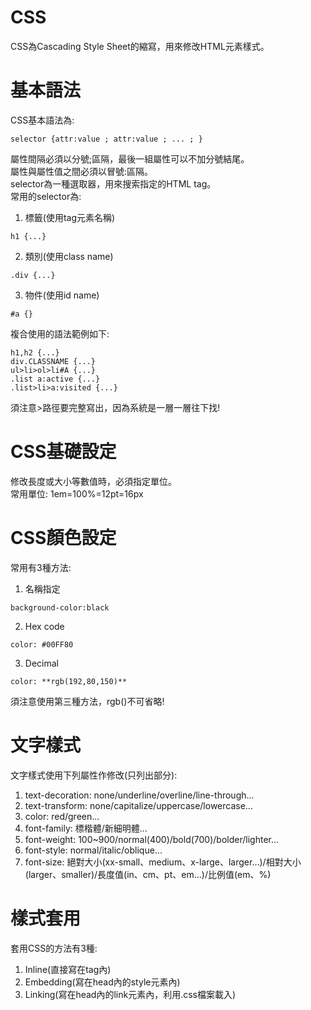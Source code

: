 # CSS
CSS為Cascading Style Sheet的縮寫，用來修改HTML元素樣式。  

# 基本語法
CSS基本語法為:  
```
selector {attr:value ; attr:value ; ... ; }
```
屬性間隔必須以分號;區隔，最後一組屬性可以不加分號結尾。  
屬性與屬性值之間必須以冒號:區隔。  
selector為一種選取器，用來搜索指定的HTML tag。  
常用的selector為:  
1. 標籤(使用tag元素名稱)
```
h1 {...}
```
2. 類別(使用class name)
```
.div {...}
```
3. 物件(使用id name)
```
#a {}
```
複合使用的語法範例如下:  
```
h1,h2 {...}
div.CLASSNAME {...}
ul>li>ol>li#A {...}
.list a:active {...}
.list>li>a:visited {...}
```
須注意>路徑要完整寫出，因為系統是一層一層往下找!  

# CSS基礎設定
修改長度或大小等數值時，必須指定單位。  
常用單位: 1em=100%=12pt=16px  

# CSS顏色設定
常用有3種方法:  
1. 名稱指定
```
background-color:black
```
2. Hex code
```
color: #00FF80
```
3. Decimal
```
color: **rgb(192,80,150)**
```
須注意使用第三種方法，rgb()不可省略!  

# 文字樣式
文字樣式使用下列屬性作修改(只列出部分):  
1. text-decoration: none/underline/overline/line-through...
2. text-transform: none/capitalize/uppercase/lowercase...
3. color: red/green...
4. font-family: 標楷體/新細明體...
5. font-weight: 100~900/normal(400)/bold(700)/bolder/lighter...  
6. font-style: normal/italic/oblique...
7. font-size: 絕對大小(xx-small、medium、x-large、larger...)/相對大小(larger、smaller)/長度值(in、cm、pt、em...)/比例值(em、%)  

# 樣式套用
套用CSS的方法有3種:  
1. Inline(直接寫在tag內)
2. Embedding(寫在head內的style元素內)
3. Linking(寫在head內的link元素內，利用.css檔案載入)


